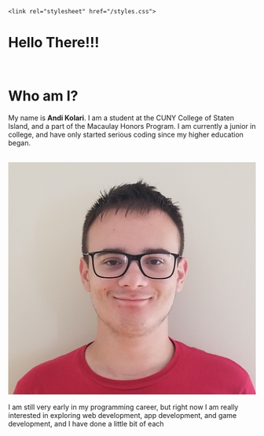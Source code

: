 
<html>

  <head>
  
    <link rel="stylesheet" href="/styles.css">
  </head>

  <body>
    <h1>Hello There!!!</h1>
    <br>
    <h1>Who am I?</h1>
    <p id='greeting'>My name is 
      <strong>Andi Kolari</strong>. I am a student at the CUNY College of Staten Island, and a part of the Macaulay Honors Program. I am currently a junior in college, and have only started serious coding since my higher education began.</p><br>
    <img src="/Andi_Kolari_Headshot.jpg">
    <br>
    <p>I am still very early in my programming career, but right now I am really interested in exploring web development, app development, and game development, and I have done a little bit of each</p>
    
  
  
  
  
  
  
  </body>
</html>

